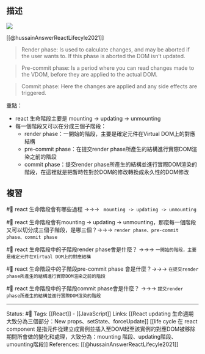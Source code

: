 
## 描述


![](https://res.cloudinary.com/dqfxgtyoi/image/upload/v1660833335/blog/react/life-cycle/life-cycle-react_wzmir9.jpg)

[[@hussainAnswerReactLifecyle2021]] 
> Render phase: Is used to calculate changes, and may be aborted if the user wants to. If this phase is aborted the DOM isn’t updated.

> Pre-commit phase: Is a period where you can read changes made to the VDOM, before they are applied to the actual DOM.

> Commit phase: Here the changes are applied and any side effects are triggered.

重點：
- react 生命階段主要是 mounting -> updating -> unmounting
- 每一個階段又可以在分成三個子階段：
	- render phase：一開始的階段，主要是確定元件在Virtual DOM上的對應結構
	- pre-commit phase：在提交render phase所產生的結構進行實際DOM渲染之前的階段
	- commit phase：提交render phase所產生的結構並進行實際DOM渲染的階段，在這裡就是把暫時性對於DOM的修改轉換成永久性的DOM修改

## 複習
#🧠 react 生命階段會有哪些過程 ->->-> ` mounting -> updating -> unmounting`

#🧠 react 生命階段會有mounting -> updating -> unmounting，那麼每一個階段又可以切分成三個子階段，是哪三個？->->-> `render phase、pre-commit phase、commit phase`

#🧠 react 生命階段中的子階段render phase會是什麼？ ->->-> `一開始的階段，主要是確定元件在Virtual DOM上的對應結構`

#🧠 react 生命階段中的子階段pre-commit phase 會是什麼？->->-> `在提交render phase所產生的結構進行實際DOM渲染之前的階段`

#🧠 react 生命階段中的子階段commit phase會是什麼？ ->->-> `提交render phase所產生的結構並進行實際DOM渲染的階段`

---
Status: #🌱 
Tags:
[[React]] - [[JavaScript]]
Links:
[[React updating 生命週期大致分為三個部分：New props、setState、forceUpdate]]
[[life cycle 在 react component 是指元件從建立成實例並插入至DOM起至該實例的對應DOM被移除期間所會做的變化和處理，大致分為：mounting 階段、updating階段、umounting階段]]
References:
[[@hussainAnswerReactLifecyle2021]]